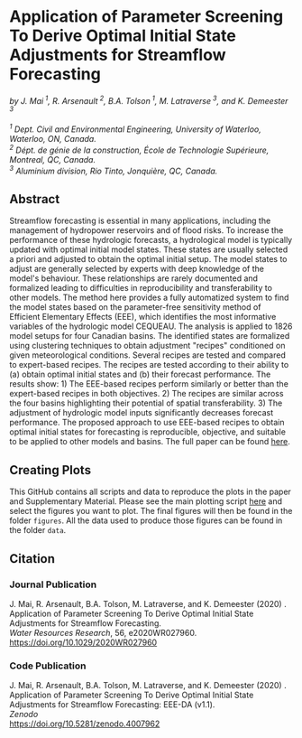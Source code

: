 # Application of Parameter Screening To Derive Optimal Initial State Adjustments for Streamflow Forecasting
*by J. Mai<sup> 1</sup>,  R. Arsenault<sup> 2</sup>, B.A. Tolson<sup> 1</sup>, M. Latraverse<sup> 3</sup>, and K. Demeester<sup> 3</sup>*<br><br>
*<sup> 1</sup> Dept. Civil and Environmental Engineering, University of Waterloo, Waterloo, ON, Canada.*<br>
*<sup> 2</sup> Dépt. de génie de la construction, École de Technologie Supérieure, Montreal, QC, Canada.*<br>
*<sup> 3</sup> Aluminium division, Rio Tinto, Jonquière, QC, Canada.*<br>

## Abstract
Streamflow forecasting is essential in many applications, including the management of hydropower reservoirs and of flood risks. To increase the performance of these hydrologic forecasts, a hydrological model is typically updated with optimal initial model states. These states are usually selected a priori and adjusted to obtain the optimal initial setup. The model states to adjust are generally selected by experts with deep knowledge of the model's behaviour. These relationships are rarely documented and formalized leading to difficulties in reproducibility and transferability to other models.
The method here provides a fully automatized system to find the model states based on the parameter-free sensitivity method of Efficient Elementary Effects (EEE), which identifies the most informative variables of the hydrologic model CEQUEAU. The analysis is applied to 1826 model setups for four Canadian basins. The identified states are formalized using clustering techniques to obtain adjustment "recipes" conditioned on given meteorological conditions. Several recipes are tested and compared to expert-based recipes. The recipes are tested according to their ability to (a) obtain optimal initial states and (b) their forecast performance. The results show: 1) The EEE-based recipes perform similarly or better than the expert-based recipes in both objectives. 2) The recipes are similar across the four basins highlighting their potential of spatial transferability. 3) The adjustment of hydrologic model inputs significantly decreases forecast performance. The proposed approach to use EEE-based recipes to obtain optimal initial states for forecasting is reproducible, objective, and suitable to be applied to other models and basins.  The full paper can be found [here](https://doi.org/10.1029/2020WR027960). 

## Creating Plots
This GitHub contains all scripts and data to reproduce the plots in the paper and Supplementary Material. Please see the main plotting script [here](https://github.com/julemai/EEE-DA/scripts/plot.sh) and select the figures you want to plot. The final figures will then be found in the folder `figures`. All the data used to produce those figures can be found in the folder `data`.

## Citation

### Journal Publication
J. Mai,  R. Arsenault, B.A. Tolson, M. Latraverse, and K. Demeester (2020) .<br>
Application of Parameter Screening To Derive Optimal Initial State Adjustments for Streamflow Forecasting.<br>
*Water Resources Research*, 56, e2020WR027960.<br>
https://doi.org/10.1029/2020WR027960

### Code Publication
J. Mai,  R. Arsenault, B.A. Tolson, M. Latraverse, and K. Demeester (2020) .<br>
Application of Parameter Screening To Derive Optimal Initial State Adjustments for Streamflow Forecasting: EEE-DA (v1.1).<br>
*Zenodo*<br>
https://doi.org/10.5281/zenodo.4007962
